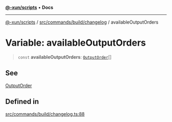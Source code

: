 [**@-xun/scripts**](../../../../../README.md) • **Docs**

***

[@-xun/scripts](../../../../../README.md) / [src/commands/build/changelog](../README.md) / availableOutputOrders

# Variable: availableOutputOrders

> `const` **availableOutputOrders**: [`OutputOrder`](../enumerations/OutputOrder.md)[]

## See

[OutputOrder](../enumerations/OutputOrder.md)

## Defined in

[src/commands/build/changelog.ts:88](https://github.com/Xunnamius/xscripts/blob/59530a02df766279a72886cbc0ab5e0790db98cc/src/commands/build/changelog.ts#L88)

